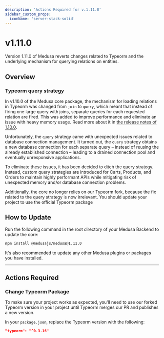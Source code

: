 ```yaml
---
description: 'Actions Required for v.1.11.0'
sidebar_custom_props:
  iconName: 'server-stack-solid'
---
```


# v1.11.0

Version 1.11.0 of Medusa reverts changes related to Typeorm and the underlying mechanism for querying relations on entities.

## Overview

### Typeorm query strategy

In v1.10.0 of the Medusa core package, the mechanism for loading relations in Typeorm was changed from `join` to `query`, which meant that instead of firing one large query with joins, separate queries for each requested relation are fired. This was added to improve performance and eliminate an issue with heavy memory usage. Read more about it in [the release notes of 1.10.0](https://github.com/medusajs/medusa/releases/tag/v1.10.0).

Unfortunately, the `query` strategy came with unexpected issues related to database connection management. It turned out, the `query` strategy obtains a new database connection for each separate query – instead of reusing the already established connection – leading to a drained connection pool and eventually unresponsive applications. 

To eliminate these issues, it has been decided to ditch the query strategy. Instead, custom query strategies are introduced for Carts, Products, and Orders to maintain highly performant APIs while mitigating risk of unexpected memory and/or database connection problems.

Additionally, the core no longer relies on our Typeorm fork, because the fix related to the query strategy is now irrelevant. You should update your project to use the official Typeorm package

## How to Update

Run the following command in the root directory of your Medusa Backend to update the core:

```bash npm2yarn
npm install @medusajs/medusa@1.11.0
```

It's also recommended to update any other Medusa plugins or packages you have installed.

---

## Actions Required

### Change Typeorm Package

To make sure your project works as expected, you'll need to use our forked Typeorm version in your project until Typeorm merges our PR and publishes a new version.

In your `package.json`, replace the Typeorm version with the following:

```json
"typeorm": "^0.3.16"
```
